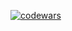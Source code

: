 [![codewars](https://www.codewars.com/users/archibracho/badges/large)](https://www.codewars.com/users/archibracho)  
